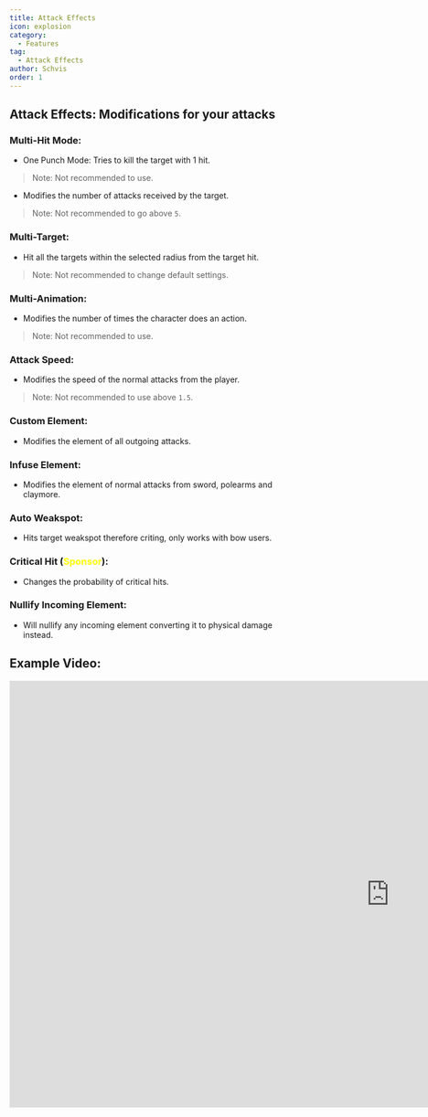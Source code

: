 ```yaml
---
title: Attack Effects
icon: explosion
category:
  - Features
tag:
  - Attack Effects
author: Schvis
order: 1
---
```


## Attack Effects: Modifications for your attacks

### Multi-Hit Mode:
- One Punch Mode: Tries to kill the target with 1 hit.
> Note: Not recommended to use.
- Modifies the number of attacks received by the target.
> Note: Not recommended to go above `5`.
### Multi-Target:
- Hit all the targets within the selected radius from the target hit.
> Note: Not recommended to change default settings.
### Multi-Animation:
- Modifies the number of times the character does an action.
> Note: Not recommended to use.
### Attack Speed:
- Modifies the speed of the normal attacks from the player.
> Note: Not recommended to use above `1.5`.
### Custom Element:
- Modifies the element of all outgoing attacks.
### Infuse Element:
- Modifies the element of normal attacks from sword, polearms and claymore.
### Auto Weakspot:
- Hits target weakspot therefore criting, only works with bow users.
### Critical Hit (<span style='color:yellow;'>Sponsor</span>):
- Changes the probability of critical hits.
### Nullify Incoming Element:
- Will nullify any incoming element converting it to physical damage instead.

## Example Video:

<div class="iframe-container"><iframe width="1328" height="747" src="https://www.youtube.com/embed/pSAxKoneT64?list=PL5eI1Tb64p56g27qfYk7VuFTz4FK6YrKa" title="Multi-Instance V (Updated)" frameborder="0" allow="accelerometer; autoplay; clipboard-write; encrypted-media; gyroscope; picture-in-picture; web-share" referrerpolicy="strict-origin-when-cross-origin" allowfullscreen></iframe></div>
